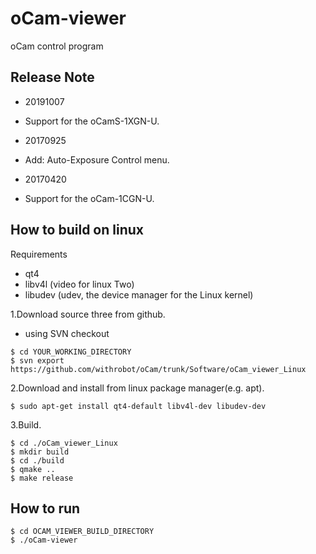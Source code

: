 # oCam-viewer 
oCam control program

## Release Note
* 20191007</br>
- Support for the oCamS-1XGN-U.

* 20170925</br>
- Add: Auto-Exposure Control menu.

* 20170420</br>
- Support for the oCam-1CGN-U.

## How to build on linux
Requirements
- qt4
- libv4l  (video for linux Two)
- libudev (udev, the device manager for the Linux kernel)

1.Download source three from github.
- using SVN checkout
```
$ cd YOUR_WORKING_DIRECTORY
$ svn export https://github.com/withrobot/oCam/trunk/Software/oCam_viewer_Linux
```

2.Download and install from linux package manager(e.g. apt).
```
$ sudo apt-get install qt4-default libv4l-dev libudev-dev
```

3.Build.
```
$ cd ./oCam_viewer_Linux
$ mkdir build
$ cd ./build
$ qmake ..
$ make release
```

## How to run
```
$ cd OCAM_VIEWER_BUILD_DIRECTORY
$ ./oCam-viewer
```
